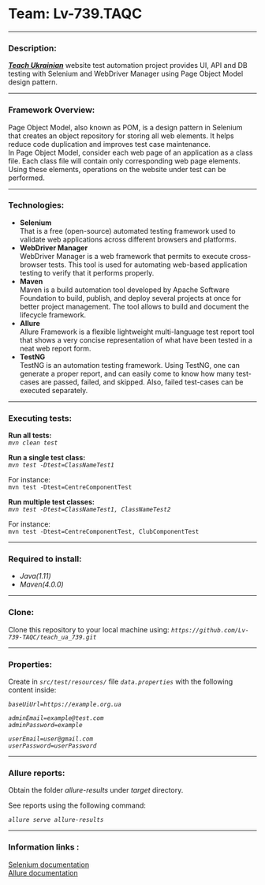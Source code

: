 # Team: Lv-739.TAQC
_ _ _
### Description:
[***Teach Ukrainian***](https://speak-ukrainian.org.ua/dev/) website test automation project provides UI, API and DB testing with Selenium and WebDriver Manager using Page Object Model design pattern.
_ _ _ 
### Framework Overview:
Page Object Model, also known as POM, is a design pattern in Selenium that creates an object repository for storing all web elements. It helps reduce code duplication and improves test case maintenance.  
In Page Object Model, consider each web page of an application as a class file. Each class file will contain only corresponding web page elements. Using these elements, operations on the website under test can be performed.
_ _ _  
### Technologies:
* **Selenium**  
  That is a free (open-source) automated testing framework used to validate web applications across different browsers and platforms.
* **WebDriver Manager**  
  WebDriver Manager is a web framework that permits to execute cross-browser tests. This tool is used for automating web-based application testing to verify that it performs properly.
* **Maven**  
  Maven is a build automation tool developed by Apache Software Foundation to build, publish, and deploy several projects at once for better project management. The tool allows to build and document the lifecycle framework.
* **Allure**  
  Allure Framework is a flexible lightweight multi-language test report tool that shows a very concise representation of what have been tested in a neat web report form.
* **TestNG**  
  TestNG is an automation testing framework. Using TestNG, one can generate a proper report, and can easily come to know how many test-cases are passed, failed, and skipped. Also, failed test-cases can be executed separately.
_ _ _
### Executing tests:
**Run all tests:**  
*`mvn clean test`*

**Run a single test class:**  
*`mvn test -Dtest=ClassNameTest1`*

For instance:  
`mvn test -Dtest=CentreComponentTest`

**Run multiple test classes:**  
*`mvn test -Dtest=ClassNameTest1, ClassNameTest2`*

For instance:  
`mvn test -Dtest=CentreComponentTest, ClubComponentTest`
_ _ _
### Required to install:
* *Java(1.11)*
* *Maven(4.0.0)*
_ _ _  
### Clone:
Clone this repository to your local machine using:  *`https://github.com/Lv-739-TAQC/teach_ua_739.git`*
_ _ _  
### Properties:
Create in *`src/test/resources/`* file *`data.properties`* with the following content inside:

*`baseUiUrl=https://example.org.ua`*

*`adminEmail=example@test.com`*  
*`adminPassword=example`*

*`userEmail=user@gmail.com`*  
*`userPassword=userPassword`*
_ _ _
### Allure reports:
Obtain the folder *allure-results* under *target* directory.

See reports using the following command:

*`allure serve allure-results`*
_ _ _
### Information links :
[Selenium documentation](https://www.selenium.dev/documentation/)  
[Allure documentation](https://docs.qameta.io/allure/)